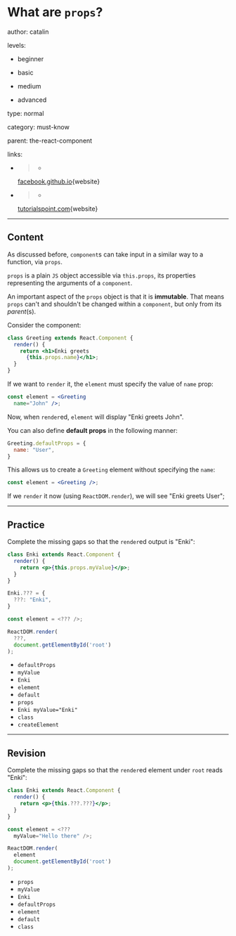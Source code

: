 # What are `props`?
author: catalin

levels:

  - beginner

  - basic

  - medium

  - advanced

type: normal

category: must-know

parent: the-react-component

links:


  - >-
    [facebook.github.io](https://facebook.github.io/react/docs/components-and-props.html){website}

  - >-
    [tutorialspoint.com](https://www.tutorialspoint.com/reactjs/reactjs_props_overview.htm){website}

---
## Content

As discussed before, `component`s can take input in a similar way to a function, via `props`.

`props` is a plain `JS` object accessible via `this.props`, its properties representing the arguments of a `component`.

An important aspect of the `props` object is that it is **immutable**. That means `props` can't and shouldn't be changed within a `component`, but only from its *parent*(s).

Consider the component:
```jsx
class Greeting extends React.Component {
  render() {
    return <h1>Enki greets
      {this.props.name}</h1>;
  }
}
```

If we want to `render` it, the `element` must specify the value of `name` prop:
```jsx
const element = <Greeting
  name="John" />;
```

Now, when `render`ed, `element` will display "Enki greets John".

You can also define **default props** in the following manner:
```jsx
Greeting.defaultProps = {
  name: "User",
}
```

This allows us to create a `Greeting` element without specifying the `name`:
```jsx
const element = <Greeting />;
```

If we `render` it now (using `ReactDOM.render`), we will see "Enki greets User";

---
## Practice

Complete the missing gaps so that the `render`ed output is "Enki":
```jsx
class Enki extends React.Component {
  render() {
    return <p>{this.props.myValue}</p>;
  }
}

Enki.??? = {
  ???: "Enki",
}

const element = <??? />;

ReactDOM.render(
  ???,
  document.getElementById('root')
);

```

* `defaultProps`
* `myValue`
* `Enki`
* `element`
* `default`
* `props`
* `Enki myValue="Enki"`
* `class`
* `createElement`

---
## Revision

Complete the missing gaps so that the `render`ed element under `root` reads "Enki":

```jsx
class Enki extends React.Component {
  render() {
    return <p>{this.???.???}</p>;
  }
}

const element = <???
  myValue="Hello there" />;

ReactDOM.render(
  element
  document.getElementById('root')
);
```

* `props`
* `myValue`
* `Enki`
* `defaultProps`
* `element`
* `default`
* `class`
